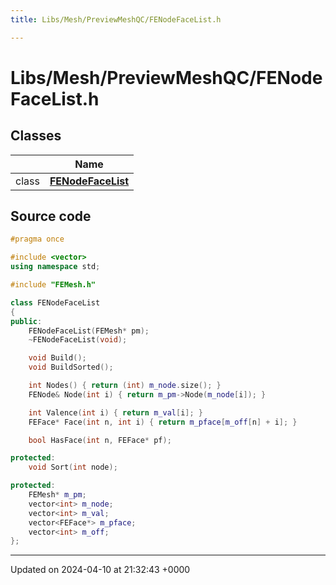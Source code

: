 ```yaml
---
title: Libs/Mesh/PreviewMeshQC/FENodeFaceList.h

---
```


# Libs/Mesh/PreviewMeshQC/FENodeFaceList.h



## Classes

|                | Name           |
| -------------- | -------------- |
| class | **[FENodeFaceList](../Classes/classFENodeFaceList.md)**  |




## Source code

```cpp
#pragma once

#include <vector>
using namespace std;

#include "FEMesh.h"

class FENodeFaceList
{
public:
    FENodeFaceList(FEMesh* pm);
    ~FENodeFaceList(void);

    void Build();
    void BuildSorted();

    int Nodes() { return (int) m_node.size(); }
    FENode& Node(int i) { return m_pm->Node(m_node[i]); }

    int Valence(int i) { return m_val[i]; }
    FEFace* Face(int n, int i) { return m_pface[m_off[n] + i]; }

    bool HasFace(int n, FEFace* pf);

protected:
    void Sort(int node);

protected:
    FEMesh* m_pm;
    vector<int> m_node;
    vector<int> m_val;
    vector<FEFace*> m_pface;
    vector<int> m_off;
};
```


-------------------------------

Updated on 2024-04-10 at 21:32:43 +0000
